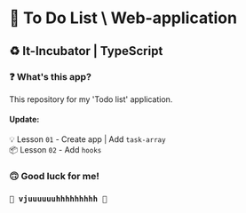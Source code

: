 # 📝 To Do List \ Web-application #
## ♻️ It-Incubator | TypeScript ##
### ❓ What's this app? ###
This repository for my 'Todo list' application. 

#### Update: ####
💡 Lesson `01` - Create app | Add `task-array`   
📦 Lesson `02` - Add `hooks`



### 🙃 Good luck for me! ###
### `🚀 vjuuuuuuhhhhhhhhh 🚀` ###
